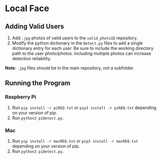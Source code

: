 # Local Face

## Adding Valid Users

1. Add `.jpg` photos of valid users to the `valid_photoID` repository.
2. Modify the python dictionary in the `Detect.py` files to add a single dictionary entry for each user. Be sure to include the working directory path to the user photo/photos. Including multiple photos can increase detection reliability.

**Note**: `.jpg` files should be in the main repository, not a subfolder.

## Running the Program

### Raspberry Pi

1. Run `pip install -r piREQ.txt` or `pip3 install -r piREQ.txt` depending on your version of pip.
2. Run `python3 piDetect.py`.

### Mac

1. Run `pip install -r macREQ.txt` or `pip3 install -r macREQ.txt` depending on your version of pip.
2. Run `python3 piDetect.py`.
